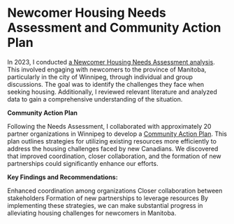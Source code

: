 # Newcomer Housing Needs Assessment and Community Action Plan


In 2023, I conducted [a Newcomer Housing Needs Assessment analysis](https://mansomanitoba.ca/wp-content/uploads/2023/10/Needs-Assessment-Final-Oct-2023.pdf). This involved engaging with newcomers to the province of Manitoba, particularly in the city of Winnipeg, through individual and group discussions. The goal was to identify the challenges they face when seeking housing. Additionally, I reviewed relevant literature and analyzed data to gain a comprehensive understanding of the situation.


**Community Action Plan**

Following the Needs Assessment, I collaborated with approximately 20 partner organizations in Winnipeg to develop a [Community Action Plan](https://mansomanitoba.ca/resources/partnerships-for-better-housing-a-newcomer-housing-needs-assessment-by-altered-minds/). This plan outlines strategies for utilizing existing resources more efficiently to address the housing challenges faced by new Canadians. We discovered that improved coordination, closer collaboration, and the formation of new partnerships could significantly enhance our efforts.


**Key Findings and Recommendations:**

Enhanced coordination among organizations
Closer collaboration between stakeholders
Formation of new partnerships to leverage resources
By implementing these strategies, we can make substantial progress in alleviating housing challenges for newcomers in Manitoba.
